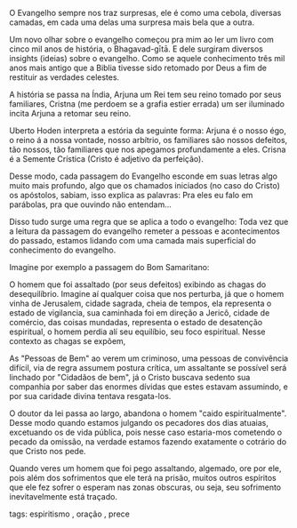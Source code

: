 
O Evangelho sempre nos traz surpresas, ele é como uma cebola, diversas camadas,
em cada uma delas uma surpresa mais bela que a outra.

Um novo olhar sobre o evangelho começou pra mim ao ler um livro com cinco mil
anos de história, o Bhagavad-gītā. E dele surgiram diversos insights (ideias)
sobre o evangelho. Como se aquele conhecimento três mil anos mais antigo que
a Biblia tivesse sido retomado por Deus a fim de restituir as verdades
celestes.

A história se passa na Índia, Arjuna um Rei tem seu reino tomado por seus
familiares, Cristna (me perdoem se a grafia estier errada) um ser iluminado
incita Arjuna a retomar seu reino.

Uberto Hoden interpreta a estória da seguinte forma: Arjuna é o nosso égo,
o reino á a nossa vontade, nosso arbítrio, os familiares são nossos defeitos,
tão nossos, tão familiares que nos apegamos profundamente a eles. Crisna
é a Semente Crística (Cristo é adjetivo da perfeição).

Desse modo, cada passagem do Evangelho esconde em suas letras algo muito mais
profundo, algo que os chamados iniciados (no caso do Cristo) os apóstolos,
sabiam, isso explica as palavras: Pra eles eu falo em parábolas, pra que
ouvindo não entendam...

Disso tudo surge uma regra que se aplica a todo o evangelho: Toda vez que
a leitura da passagem do evangelho remeter a pessoas e acontecimentos do
passado, estamos lidando com uma camada mais superficial do conhecimento do
evangelho.

Imagine por exemplo a passagem do Bom Samaritano:

O homem que foi assaltado (por seus defeitos) exibindo as chagas do
desequilíbrio. Imagine aí qualquer coisa que nos perturba, já que o homem vinha
de Jerusalem, cidade sagrada, cheia de tempos, ela representa o estado de
vigilancia, sua caminhada foi em direção a Jericô, cidade de comércio, das
coisas mundadas, representa o estado de desatenção espiritual, o homem perdia
alí seu equilíbio, seu foco espiritual. Nesse contexto as chagas se expõem,

As "Pessoas de Bem" ao verem um criminoso, uma pessoas de convivência difícil,
via de regra assumem postura crítica, um assaltante se possível será linchado
por "Cidadãos de bem", já o Cristo buscava sedento sua companhia por saber das
enormes dívidas que estes estavam assumindo, e por sua caridade divina tentava
resgata-los.

O doutor da lei passa ao largo, abandona o homem "caido espiritualmente". Desse modo
quando estamos julgando os pecadores dos dias atuaias, excetuando os de vida pública,
pois nesse caso estaria-mos cometendo o pecado da omissão, na verdade estamos
fazendo exatamente o cotrário do que Cristo nos pede.

Quando veres um homem que foi pego assaltando, algemado, ore por ele, pois além
dos sofrimentos que ele terá na prisão, muitos outros espíritos que ele fez sofrer
o esperam nas zonas obscuras, ou seja, seu sofrimento inevitavelmente está traçado.

tags: espiritismo , oração , prece
